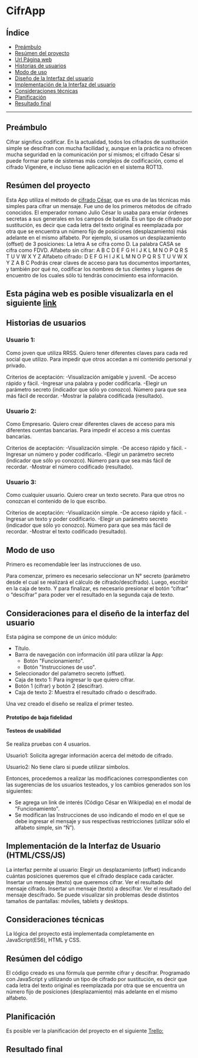 # CifrApp

## Índice

* [Preámbulo](#preámbulo)
* [Resúmen del proyecto](#resúmen-del-proyecto)
* [Url Página web](#link)
* [Historias de usuarios](#historias-de-usuarios)
* [Modo de uso](#modo-de-uso)
* [Diseño de la Interfaz del usuario](#Consideraciones-para-el-diseño-de-la-interfaz-del-usuario)
* [Implementación de la Interfaz del usuario](#Implementación-de-la-Interfaz-del-usuario)
* [Consideraciones técnicas](#consideraciones-técnicas)
* [Planificación](#planificación)
* [Resultado final](#resultado-final)

***

## Preámbulo

Cifrar significa codificar.
En la actualidad, todos los cifrados de sustitución simple se descifran con mucha facilidad y, aunque en la práctica no ofrecen mucha seguridad en la comunicación por sí mismos; el cifrado César sí puede formar parte de sistemas más complejos de codificación, como el cifrado Vigenère, e incluso tiene aplicación en el sistema ROT13.

## Resúmen del proyecto
Esta App utiliza el método de [cifrado César](https://es.wikipedia.org/wiki/Cifrado_C%C3%A9sar), que es una de las técnicas más simples para cifrar un mensaje. Fue uno de los primeros métodos de cifrado conocidos. El emperador romano Julio César lo usaba para enviar órdenes secretas a sus generales en los campos de batalla.
Es un tipo de cifrado por sustitución, es decir que cada letra del texto original es reemplazada por otra que se encuentra un número fijo de posiciones (desplazamiento) más adelante en el mismo alfabeto.
Por ejemplo, si usamos un desplazamiento (offset) de 3 posiciones:
La letra A se cifra como D.
La palabra CASA se cifra como FDVD.
Alfabeto sin cifrar: A B C D E F G H I J K L M N O P Q R S T U V W X Y Z
Alfabeto cifrado: D E F G H I J K L M N O P Q R S T U V W X Y Z A B C
Podrás crear claves de acceso para tus documentos importantes, y también por qué no, codificar los nombres de tus clientes y lugares de encuentro de los cuales sólo tú tendrás conocimiento esa información.

## Esta página web es posible visualizarla en el siguiente [link](https://danielaestrada.github.io/SCL008-Cipher/src/index.html)

## Historias de usuarios

### Usuario 1: 
Como joven que utiliza RRSS.
Quiero tener diferentes claves para cada red social que utilizo.
Para impedir que otros accedan a mi contenido personal y privado.

Criterios de aceptación:
-Visualización amigable y juvenil.
-De acceso rápido y fácil.
-Ingresar una palabra y poder codificarla.
-Elegir un parámetro secreto (indicador que sólo yo conozco). Número para que sea más fácil de recordar.
-Mostrar la palabra codificada (resultado).

### Usuario 2:
Como Empresario.
Quiero crear diferentes claves de acceso para mis diferentes cuentas bancarias.
Para impedir el acceso a mis cuentas bancarias.

Criterios de aceptación:
-Visualización simple.
-De acceso rápido y fácil.
-Ingresar un número y poder codificarlo.
-Elegir un parámetro secreto (indicador que sólo yo conozco). Número para que sea más fácil de recordar.
-Mostrar el número codificado (resultado).

### Usuario 3:
Como cualquier usuario.
Quiero crear un texto secreto.
Para que otros no conozcan el contenido de lo que escribo.

Criterios de aceptación:
-Visualización simple.
-De acceso rápido y fácil.
-Ingresar un texto y poder codificarlo.
-Elegir un parámetro secreto (indicador que sólo yo conozco). Número para que sea más fácil de recordar.
-Mostrar el texto codificado (resultado).


## Modo de uso

Primero es recomendable leer las instrucciones de uso. 

Para comenzar, primero es necesario seleccionar un N° secreto (parámetro desde el cual se realizará el cálculo de cifrado/descifrado). Luego, escribir en la caja de texto. Y para finalizar, es necesario presionar el botón “cifrar” o “descifrar” para poder ver el resultado en la segunda caja de texto.


## Consideraciones para el diseño de la interfaz del usuario

Esta página se compone de un único módulo:

 - Título. 
 - Barra de navegación con información útil para utilizar la App:
   - Botón "Funcionamiento".
   - Botón "Instrucciones de uso".
 - Seleccionador del paŕametro secreto (offset).
 - Caja de texto 1: Para ingresar lo que quiero cifrar.
 - Botón 1 (cifrar) y botón 2 (descifrar).
 - Caja de texto 2: Muestra el resultado cifrado o descifrado.

Una vez creado el diseño se realiza el primer testeo.

#### Prototipo de baja fidelidad


#### Testeos de usabilidad

Se realiza pruebas con 4 usuarios.

Usuario1: Solicita agregar información acerca del método de cifrado.

Usuario2: No tiene claro si puede utilizar símbolos.

Entonces, procedemos a realizar las modificaciones correspondientes con las sugerencias de los usuarios testeados, y los cambios generados son los siguientes:

 - Se agrega un link de interés (Código César en Wikipedia) en el modal de "Funcionamiento".
 - Se modifican las Instrucciones de uso indicando el modo en el que se debe ingresar el mensaje y sus respectivas restricciones (utilizar sólo el alfabeto simple, sin “Ñ”).

## Implementación de la Interfaz de Usuario (HTML/CSS/JS)

La interfaz permite al usuario:
Elegir un desplazamiento (offset) indicando cuántas posiciones queremos que el cifrado desplace cada carácter.
Insertar un mensaje (texto) que queremos cifrar.
Ver el resultado del mensaje cifrado.
Insertar un mensaje (texto) a descifrar.
Ver el resultado del mensaje descifrado.
Se puede visualizar sin problemas desde distintos tamaños de pantallas: móviles,
tablets y desktops.


## Consideraciones técnicas

La lógica del proyecto está implementada completamente en JavaScript(ES6), HTML y CSS.   


## Resúmen del código

El código creado es una fórmula que permite cifrar y descifrar. Programado con JavaScript y utilizando un tipo de cifrado por sustitución, es decir que cada letra del texto original es reemplazada por otra que se encuentra un número fijo de posiciones (desplazamiento) más adelante en el mismo alfabeto.


## Planificación

Es posible ver la planificación del proyecto en el siguiente [Trello:](https://trello.com/b/SHwFc1NN)


## Resultado final




